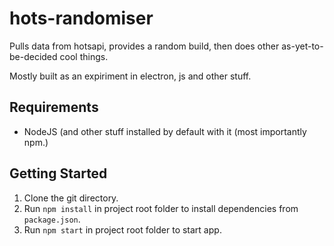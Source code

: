 # hots-randomiser

Pulls data from hotsapi, provides a random build, then does other as-yet-to-be-decided cool things.

Mostly built as an expiriment in electron, js and other stuff.

## Requirements
* NodeJS (and other stuff installed by default with it (most importantly npm.)

## Getting Started

1. Clone the git directory.
2. Run `npm install` in project root folder to install dependencies from `package.json`.
3. Run `npm start` in project root folder to start app.
